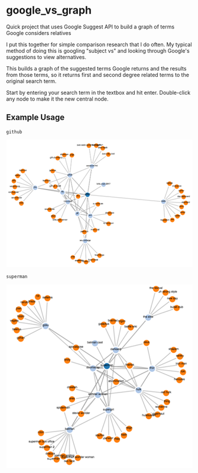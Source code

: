 # google_vs_graph
Quick project that uses Google Suggest API to build a graph of terms Google considers relatives

I put this together for simple comparison research that I do often. My typical method of doing this is googling "subject vs" and looking through Google's suggestions to view alternatives.

This builds a graph of the suggested terms Google returns and the results from those terms, so it returns first and second degree related terms to the original search term.

Start by entering your search term in the textbox and hit enter. Double-click any node to make it the new central node.

## Example Usage
```
github
```
![](docs/github.png)

```
superman
```
![](docs/superman.png)

